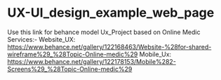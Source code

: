 # UX-UI_design_example_web_page

Use this link for behance model 
Ux_Project based on Online Medic Services:-
Website_UX:  https://www.behance.net/gallery/122168463/Website-%28for-shared-wireframe%29_%28Topic-Online-medic%29
Mobile_Ux:   https://www.behance.net/gallery/122178153/Mobile%282-Screens%29_%28Topic-Online-medic%29
